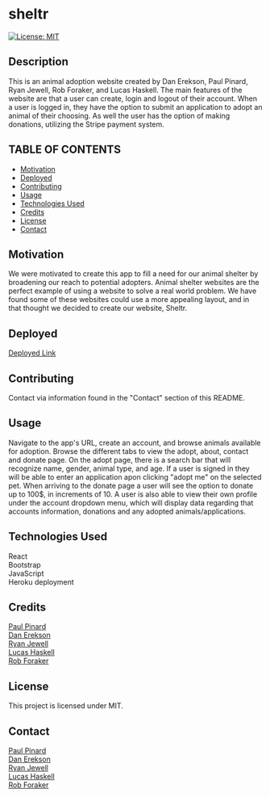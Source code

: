 # sheltr

[![License: MIT](https://img.shields.io/badge/License-MIT-yellow.svg)](https://opensource.org/licenses/MIT)

## Description

This is an animal adoption website created by Dan Erekson, Paul Pinard, Ryan Jewell, Rob Foraker, and Lucas Haskell.
The main features of the website are that a user can create, login and logout of their account. When a user is logged
in, they have the option to submit an application to adopt an animal of their choosing. As well the user has the option
of making donations, utilizing the Stripe payment system. 

## TABLE OF CONTENTS
* [Motivation](#motivation)
* [Deployed](#deployed)
* [Contributing](#contributing)
* [Usage](#usage)
* [Technologies Used](#languages)
* [Credits](#credits)
* [License](#license)
* [Contact](#contact)
  
## Motivation

We were motivated to create this app to fill a need for our animal shelter by broadening our reach to potential adopters. 
Animal shelter websites are the perfect example of using a website to solve a real world problem. We have found some of 
these websites could use a more appealing layout, and in that thought we decided to create our website, Sheltr. 

## Deployed
[Deployed Link](https://sheltr.tech/)

## Contributing
Contact via information found in the "Contact" section of this README.

## Usage
Navigate to the app's URL, create an account, and browse animals available for adoption.
Browse the different tabs to view the adopt, about, contact and donate page. On the 
adopt page, there is a search bar that will recognize name, gender, animal type, and age.
If a user is signed in they will be able to enter an application apon clicking
"adopt me" on the selected pet. When arriving to the donate page a user will see the option
to donate up to 100$, in increments of 10. A user is also able to view their own profile
under the account dropdown menu, which will display data regarding that accounts information,
donations and any adopted animals/applications.

## Technologies Used
React  
Bootstrap  
JavaScript  
Heroku deployment  

## Credits
[Paul Pinard](https://github.com/pikaypi)  
[Dan Erekson](https://github.com/derekson333)  
[Ryan Jewell](https://github.com/Rjewell859)  
[Lucas Haskell](https://github.com/BarkMulcher)  
[Rob Foraker](https://github.com/rforaker)  

## License
This project is licensed under MIT.

## Contact
[Paul Pinard](https://github.com/pikaypi)  
[Dan Erekson](https://github.com/derekson333)  
[Ryan Jewell](https://github.com/Rjewell859)  
[Lucas Haskell](https://github.com/BarkMulcher)  
[Rob Foraker](https://github.com/rforaker)  
